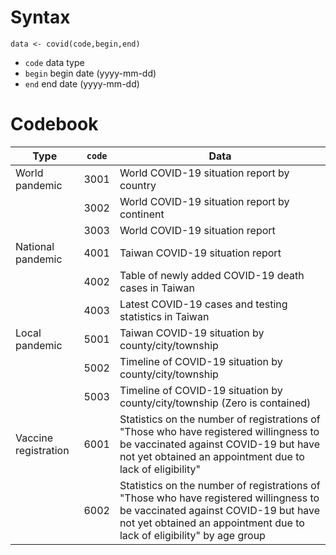 # Syntax

`data <- covid(code,begin,end)`

* `code` data type 
* `begin` begin date (yyyy-mm-dd)
* `end` end date (yyyy-mm-dd)

# Codebook

| Type                           | `code` | Data                                                                                                                                                                                                    |
|--------------------------------|------|---------------------------------------------------------------------------------------------------------------------------------------------------------------------------------------------------------|
| World pandemic                 | 3001 | World COVID-19 situation report by country                                                                                                                                                              |
|                                | 3002 | World COVID-19 situation report by continent                                                                                                                                                            |
|                                | 3003 | World COVID-19 situation report                                                                                                                                                                         |
| National pandemic              | 4001 | Taiwan COVID-19 situation report                                                                                                                                                                        |
|                                | 4002 | Table of newly added COVID-19 death cases in Taiwan                                                                                                                                                     |
|                                | 4003 | Latest COVID-19 cases and testing statistics in Taiwan                                                                                                                                                  |
| Local pandemic                 | 5001 | Taiwan COVID-19 situation by county/city/township                                                                                                                                                       |
|                                | 5002 | Timeline of COVID-19 situation by county/city/township                                                                                                                                                  |
|                                | 5003 | Timeline of COVID-19 situation by county/city/township (Zero is contained)                                                                                                                              |
| Vaccine registration           | 6001 | Statistics on the number of registrations of "Those who have registered willingness to be vaccinated against COVID-19 but have not yet obtained an appointment due to lack of eligibility"              |
|                                | 6002 | Statistics on the number of registrations of "Those who have registered willingness to be vaccinated against COVID-19 but have not yet obtained an appointment due to lack of eligibility" by age group |
